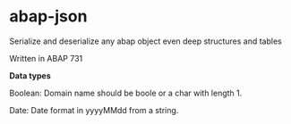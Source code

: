 # abap-json
Serialize and deserialize any abap object even deep structures and tables

Written in ABAP 731

**Data types**

Boolean:
Domain name should be boole or a char with length 1.

Date:
Date format in yyyyMMdd from a string.

